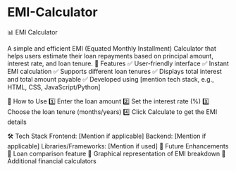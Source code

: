 # EMI-Calculator

📊 EMI Calculator

A simple and efficient EMI (Equated Monthly Installment) Calculator that helps users estimate their loan repayments based on principal amount, interest rate, and loan tenure.
🚀 Features
✅ User-friendly interface
✅ Instant EMI calculation
✅ Supports different loan tenures
✅ Displays total interest and total amount payable
✅ Developed using [mention tech stack, e.g., HTML, CSS, JavaScript/Python]

🔧 How to Use
1️⃣ Enter the loan amount
2️⃣ Set the interest rate (%)
3️⃣ Choose the loan tenure (months/years)
4️⃣ Click Calculate to get the EMI details

🛠 Tech Stack
Frontend: [Mention if applicable]
Backend: [Mention if applicable]
Libraries/Frameworks: [Mention if used]
📌 Future Enhancements
🔹 Loan comparison feature
🔹 Graphical representation of EMI breakdown
🔹 Additional financial calculators
